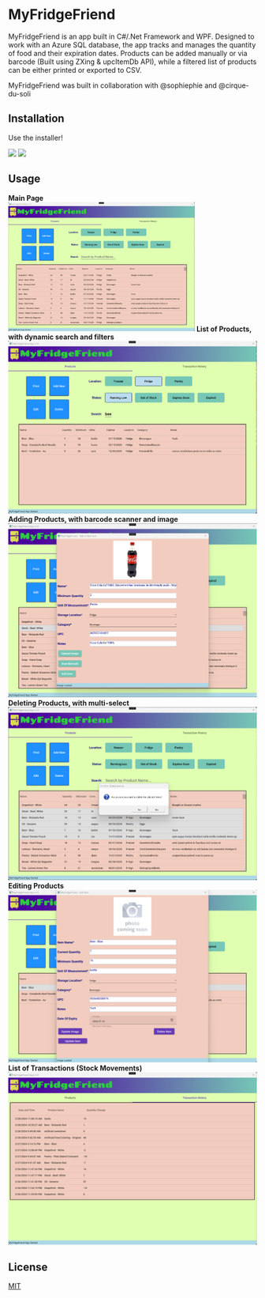 # MyFridgeFriend

MyFridgeFriend is an app built in C#/.Net Framework and WPF. Designed to work with an Azure SQL database, the app tracks and manages the quantity of food and their expiration dates. Products can be added manually or via barcode (Built using ZXing & upcItemDb API), while a filtered list of products can be either printed or exported to CSV. 

MyFridgeFriend was built in collaboration with @sophiephie and @cirque-du-soli

## Installation

Use the installer!

<img src='demoAssets/readMeImages/Installer_1'>

<img src='demoAssets/readMeImages/Installer_2'>


## Usage
**Main Page**<br>
<img src='demoAssets/readMeImages/1_MainScreen.png' width='75%'>
**List of Products, with dynamic search and filters**
<img src='demoAssets/readMeImages/2_Search_Filters.png'>
**Adding Products, with barcode scanner and image**
<img src='demoAssets/readMeImages/3_AddProducts.png'>
**Deleting Products, with multi-select**
<img src='demoAssets/readMeImages/4_DeleteProducts.png'>
**Editing Products**
<img src='demoAssets/readMeImages/5_EditProducts.png'>
**List of Transactions (Stock Movements)**
<img src='demoAssets/readMeImages/6_Transactions.png'>
## License

[MIT](https://choosealicense.com/licenses/mit/)
